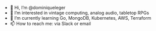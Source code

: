 - 👋 Hi, I’m @dominiqueleger
- 👀 I’m interested in vintage computing, analog audio, tabletop RPGs
- 🌱 I’m currently learning Go, MongoDB, Kubernetes, AWS, Terraform
- 📫 How to reach me: via Slack or email

<!---
dominiqueleger/dominiqueleger is a ✨ special ✨ repository because its `README.md` (this file) appears on your GitHub profile.
You can click the Preview link to take a look at your changes.
--->
